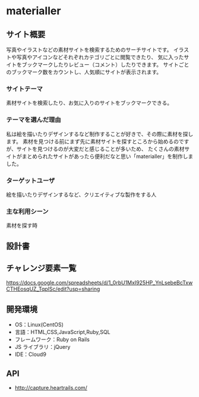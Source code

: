 # materialler

## サイト概要

写真やイラストなどの素材サイトを検索するためのサーチサイトです。
イラストや写真やアイコンなどそれぞれカテゴリごとに閲覧できたり、
気に入ったサイトをブックマークしたりレビュー（コメント）したりできます。
サイトごとのブックマーク数をカウントし、人気順にサイトが表示されます。

### サイトテーマ

素材サイトを検索したり、お気に入りのサイトをブックマークできる。

### テーマを選んだ理由

私は絵を描いたりデザインするなど制作することが好きで、その際に素材を探します。
素材を見つける前にまず先に素材サイトを探すところから始めるのですが、サイトを見つけるのが大変だと感じることが多いため、
たくさんの素材サイトがまとめられたサイトがあったら便利だなと思い「materialler」を制作しました。

### ターゲットユーザ

絵を描いたりデザインするなど、クリエイティブな製作をする人

### 主な利用シーン

素材を探す時

## 設計書

## チャレンジ要素一覧

https://docs.google.com/spreadsheets/d/1_0rbU1MxI925HP_YnLsebeBcTxwCTHEosqUZ_TqplSc/edit?usp=sharing

## 開発環境

- OS：Linux(CentOS)
- 言語：HTML,CSS,JavaScript,Ruby,SQL
- フレームワーク：Ruby on Rails
- JS ライブラリ：jQuery
- IDE：Cloud9

## API

- http://capture.heartrails.com/
